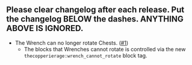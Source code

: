Please clear changelog after each release.
Put the changelog BELOW the dashes. ANYTHING ABOVE IS IGNORED.
-----------------
- The Wrench can no longer rotate Chests. ([#1](https://github.com/FrozenBlock/The-Copperier-Age/issues/1))
  - The blocks that Wrenches cannot rotate is controlled via the new `thecopperierage:wrench_cannot_rotate` block tag.
